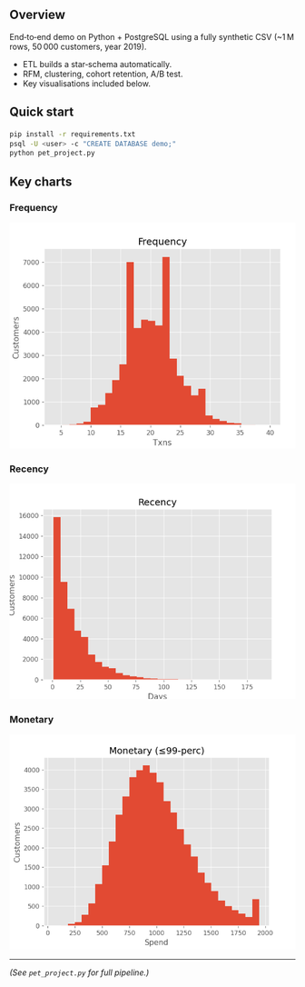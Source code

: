 ## Overview
End‑to‑end demo on Python + PostgreSQL using a fully synthetic CSV
(~1 M rows, 50 000 customers, year 2019).

* ETL builds a star‑schema automatically.
* RFM, clustering, cohort retention, A/B test.
* Key visualisations included below.

## Quick start
```bash
pip install -r requirements.txt
psql -U <user> -c "CREATE DATABASE demo;"
python pet_project.py
```

## Key charts
### Frequency
![Frequency](images/freq_hist.png)

### Recency
![Recency](images/recency_hist.png)

### Monetary
![Monetary](images/monetary_hist.png)

---
*(See `pet_project.py` for full pipeline.)*
